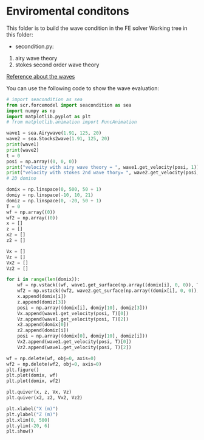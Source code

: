# Enviromental conditons
This folder is to build the wave condition in the FE solver
Working tree in this folder: 

- secondition.py:
1. airy wave theory
2. stokes second order wave theory

[Reference about the waves](./pdf/2000linearwavetheroy_NTNU.pdf)   

You can use the following code to show the wave evaluation:
```python
# import seacondition as sea
from scr.forcemodel import seacondition as sea
import numpy as np
import matplotlib.pyplot as plt
# from matplotlib.animation import FuncAnimation

wave1 = sea.Airywave(1.91, 125, 20)
wave2 = sea.Stocks2wave(1.91, 125, 20)
print(wave1)
print(wave2)
t = 0
posi = np.array((0, 0, 0))
print("velocity with airy wave theory = ", wave1.get_velocity(posi, 1))
print("velocity with stokes 2nd wave thory= ", wave2.get_velocity(posi, 1))
# 2D domino

domix = np.linspace(0, 500, 50 + 1)
domiy = np.linspace(-10, 10, 21)
domiz = np.linspace(0, -20, 50 + 1)
T = 0
wf = np.array((0))
wf2 = np.array((0))
x = []
z = []
x2 = []
z2 = []

Vx = []
Vz = []
Vx2 = []
Vz2 = []

for i in range(len(domix)):
    wf = np.vstack((wf, wave1.get_surface(np.array((domix[i], 0, 0)), T)))
    wf2 = np.vstack((wf2, wave2.get_surface(np.array((domix[i], 0, 0)), T)))
    x.append(domix[i])
    z.append(domiz[3])
    posi = np.array((domix[i], domiy[10], domiz[3]))
    Vx.append(wave1.get_velocity(posi, T)[0])
    Vz.append(wave1.get_velocity(posi, T)[2])
    x2.append(domix[0])
    z2.append(domiz[i])
    posi = np.array((domix[0], domiy[10], domiz[i]))
    Vx2.append(wave1.get_velocity(posi, T)[0])
    Vz2.append(wave1.get_velocity(posi, T)[2])

wf = np.delete(wf, obj=0, axis=0)
wf2 = np.delete(wf2, obj=0, axis=0)
plt.figure()
plt.plot(domix, wf)
plt.plot(domix, wf2)

plt.quiver(x, z, Vx, Vz)
plt.quiver(x2, z2, Vx2, Vz2)

plt.xlabel("X (m)")
plt.ylabel("Z (m)")
plt.xlim(0, 500)
plt.ylim(-20, 6)
plt.show()


```